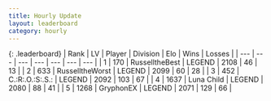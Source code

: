 ```yaml
---
title: Hourly Update
layout: leaderboard
category: hourly
---
```


{: .leaderboard}
| Rank | LV | Player | Division | Elo | Wins | Losses |
| --- | --- | --- | --- | --- | --- | --- |
| <span data-change="0">1</span> | 170 | <span title="ID: 547266">RusselltheBest</span> | LEGEND | <span data-change="0">2108</span> | <span data-change="0">46</span> | <span data-change="0">13</span> |
| <span data-change="0">2</span> | 633 | <span title="ID: 388751">RusselltheWorst</span> | LEGEND | <span data-change="0">2099</span> | <span data-change="0">60</span> | <span data-change="0">28</span> |
| <span data-change="0">3</span> | 452 | <span title="ID: 451068">C.:R:.O.:S:.S.:</span> | LEGEND | <span data-change="-7">2092</span> | <span data-change="1">103</span> | <span data-change="1">67</span> |
| <span data-change="0">4</span> | 1637 | <span title="ID: 164871">Luna Child</span> | LEGEND | <span data-change="0">2080</span> | <span data-change="0">88</span> | <span data-change="0">41</span> |
| <span data-change="0">5</span> | 1268 | <span title="ID: 315148">GryphonEX</span> | LEGEND | <span data-change="0">2071</span> | <span data-change="0">129</span> | <span data-change="0">66</span> |
